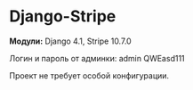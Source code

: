 # Django-Stripe

**Модули:**
  Django 4.1,
  Stripe 10.7.0

Логин и пароль от админки:
  admin
  QWEasd111

Проект не требует особой конфигурации.

